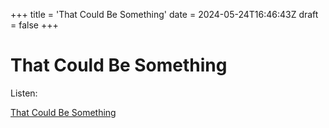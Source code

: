 +++
title = 'That Could Be Something'
date = 2024-05-24T16:46:43Z
draft = false
+++

# That Could Be Something

Listen:

[That Could Be Something](https://turnitup.blob.core.windows.net/tunes/That%20could%20be%20something.mp3)


